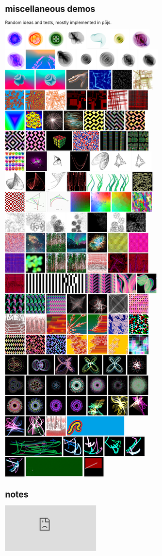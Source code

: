 # miscellaneous demos

Random ideas and tests, mostly implemented in p5js. 

![](https://github.com/alinen/misc/blob/master/media/1527733185-roseClassic3.thumbnail.png)
![](https://github.com/alinen/misc/blob/master/media/1527733052-roseClassic2.thumbnail.png)
![](https://github.com/alinen/misc/blob/master/media/1527732721-roseClassic.thumbnail.png)
![](https://github.com/alinen/misc/blob/master/media/1527732253-roseLineParamVary.thumbnail.png)
![](https://github.com/alinen/misc/blob/master/media/1527648604-roseCurveTrace1.thumbnail.gif)
![](https://github.com/alinen/misc/blob/master/media/1527648192-roseColor3.thumbnail.png)
![](https://github.com/alinen/misc/blob/master/media/1527647464-roseColor2.thumbnail.png)
![](https://github.com/alinen/misc/blob/master/media/1527646990-rosePurple1.thumbnail.png)
![](https://github.com/alinen/misc/blob/master/media/1527550081-particleGhosts.thumbnail.gif)
![](https://github.com/alinen/misc/blob/master/media/1527549688-roseLineNoise3.thumbnail.png)
![](https://github.com/alinen/misc/blob/master/media/1527549548-roseLine0.9.thumbnail.png)
![](https://github.com/alinen/misc/blob/master/media/1527549469-roseLine1.thumbnail.png)
![](https://github.com/alinen/misc/blob/master/media/1527549157-roseLineNoise2.thumbnail.png)
![](https://github.com/alinen/misc/blob/master/media/1527538452-roseLineNoise.thumbnail.png)
![](https://github.com/alinen/misc/blob/master/media/1500259880-curiousSphere2.thumbnail.gif)
![](https://github.com/alinen/misc/blob/master/media/1500169407-curiousSphere1.thumbnail.gif)
![](https://github.com/alinen/misc/blob/master/media/1497987452-nightmareHands.thumbnail.gif)
![](https://github.com/alinen/misc/blob/master/media/1497562632-constellations.thumbnail.gif)
![](https://github.com/alinen/misc/blob/master/media/1497275416-stars.thumbnail.png)
![](https://github.com/alinen/misc/blob/master/media/1496366500-subdivide2.thumbnail.png)
![](https://github.com/alinen/misc/blob/master/media/1496198158-rainbows2.thumbnail.gif)
![](https://github.com/alinen/misc/blob/master/media/1496197972-rainbows2.thumbnail.png)
![](https://github.com/alinen/misc/blob/master/media/1496014499-subdivide1.thumbnail.png)
![](https://github.com/alinen/misc/blob/master/media/1496002552-redblacksquares1.thumbnail.png)
![](https://github.com/alinen/misc/blob/master/media/1496002509-redblacksquares.thumbnail.png)
![](https://github.com/alinen/misc/blob/master/media/1495858654-pipes1.thumbnail.png)
![](https://github.com/alinen/misc/blob/master/media/1495858398-pipes.thumbnail.png)
![](https://github.com/alinen/misc/blob/master/media/1495770976-TriangleHues.thumbnail.gif)
![](https://github.com/alinen/misc/blob/master/media/1495678635-whatever.thumbnail.png)
![](https://github.com/alinen/misc/blob/master/media/1495595001-dandilion.thumbnail.png)
![](https://github.com/alinen/misc/blob/master/media/1495506880-dots.thumbnail.gif)
![](https://github.com/alinen/misc/blob/master/media/1493055424-truchet9.thumbnail.png)
![](https://github.com/alinen/misc/blob/master/media/1493055388-truchet8.thumbnail.png)
![](https://github.com/alinen/misc/blob/master/media/1493055343-truchet7.thumbnail.png)
![](https://github.com/alinen/misc/blob/master/media/1493055325-truchet6.thumbnail.png)
![](https://github.com/alinen/misc/blob/master/media/1493055309-truchet5.thumbnail.png)
![](https://github.com/alinen/misc/blob/master/media/1489032058-rubiks2.thumbnail.gif)
![](https://github.com/alinen/misc/blob/master/media/1488997615-voronoi-wrongblend.thumbnail.png)
![](https://github.com/alinen/misc/blob/master/media/1488938444-rubiks1.thumbnail.gif)
![](https://github.com/alinen/misc/blob/master/media/1488855134-rubiks.thumbnail.gif)
![](https://github.com/alinen/misc/blob/master/media/1488768293-owlsvg.thumbnail.png)
![](https://github.com/alinen/misc/blob/master/media/1488512347-drone.thumbnail.gif)
![](https://github.com/alinen/misc/blob/master/media/1486957309-attractor2D.thumbnail.gif)
![](https://github.com/alinen/misc/blob/master/media/1486948827-attractor2DHenonMap.thumbnail.png)
![](https://github.com/alinen/misc/blob/master/media/1486948827-attractor2D6.thumbnail.png)
![](https://github.com/alinen/misc/blob/master/media/1486948827-attractor2D5.thumbnail.png)
![](https://github.com/alinen/misc/blob/master/media/1486948827-attractor2D4.thumbnail.png)
![](https://github.com/alinen/misc/blob/master/media/1486948827-attractor2D3.thumbnail.png)
![](https://github.com/alinen/misc/blob/master/media/1486948827-attractor2D2.thumbnail.png)
![](https://github.com/alinen/misc/blob/master/media/1486948827-attractor2D1.thumbnail.png)
![](https://github.com/alinen/misc/blob/master/media/1486948827-1Dattractor1.thumbnail.png)
![](https://github.com/alinen/misc/blob/master/media/1486874841-grass.thumbnail.gif)
![](https://github.com/alinen/misc/blob/master/media/1486265922-eyes.thumbnail.gif)
![](https://github.com/alinen/misc/blob/master/media/1486262202-truchetTiles.thumbnail.gif)
![](https://github.com/alinen/misc/blob/master/media/1486179164-curlyQ.thumbnail.gif)
![](https://github.com/alinen/misc/blob/master/media/1486090836-catmulrom.thumbnail.gif)
![](https://github.com/alinen/misc/blob/master/media/1486003740-animationTest3.thumbnail.gif)
![](https://github.com/alinen/misc/blob/master/media/1486003166-cloud.thumbnail.png)
![](https://github.com/alinen/misc/blob/master/media/1485924532-animationTest2.thumbnail.gif)
![](https://github.com/alinen/misc/blob/master/media/1484887225-animationTest.thumbnail.gif)
![](https://github.com/alinen/misc/blob/master/media/1484710633-Puff6.thumbnail.png)
![](https://github.com/alinen/misc/blob/master/media/1484710546-Puff5.thumbnail.png)
![](https://github.com/alinen/misc/blob/master/media/1484710498-Puff4.thumbnail.png)
![](https://github.com/alinen/misc/blob/master/media/1484710366-Puff3.thumbnail.png)
![](https://github.com/alinen/misc/blob/master/media/1484710308-Puff2.thumbnail.png)
![](https://github.com/alinen/misc/blob/master/media/1484710249-Puff.thumbnail.png)
![](https://github.com/alinen/misc/blob/master/media/1484538242-whateverpuff.thumbnail.png)
![](https://github.com/alinen/misc/blob/master/media/1484537507-yarndrawer.thumbnail.png)
![](https://github.com/alinen/misc/blob/master/media/1484456697-nebula2.thumbnail.png)
![](https://github.com/alinen/misc/blob/master/media/1484456563-birches3.thumbnail.png)
![](https://github.com/alinen/misc/blob/master/media/1484455828-northernlights.thumbnail.png)
![](https://github.com/alinen/misc/blob/master/media/1484455685-nebula.thumbnail.png)
![](https://github.com/alinen/misc/blob/master/media/1484266749-motionIllusion3.thumbnail.png)
![](https://github.com/alinen/misc/blob/master/media/1484265634-motionIllusion2.thumbnail.png)
![](https://github.com/alinen/misc/blob/master/media/1484265634-motionIllusion.thumbnail.png)
![](https://github.com/alinen/misc/blob/master/media/1484265634-blob.thumbnail.gif)
![](https://github.com/alinen/misc/blob/master/media/1484265634-birches2.thumbnail.png)
![](https://github.com/alinen/misc/blob/master/media/1484265634-birches1.thumbnail.png)
![](https://github.com/alinen/misc/blob/master/media/1483929870-SPHLandscape4.thumbnail.png)
![](https://github.com/alinen/misc/blob/master/media/1483929870-SPHAttract3.thumbnail.gif)
![](https://github.com/alinen/misc/blob/master/media/1483929870-SPHAttract2.thumbnail.gif)
![](https://github.com/alinen/misc/blob/master/media/1483929870-SPHAttract.thumbnail.gif)
![](https://github.com/alinen/misc/blob/master/media/1483929749-mouseFollow4.thumbnail.gif)
![](https://github.com/alinen/misc/blob/master/media/1483490007-scribble7.thumbnail.png)
![](https://github.com/alinen/misc/blob/master/media/1483414246-scribble10.thumbnail.png)
![](https://github.com/alinen/misc/blob/master/media/1483414189-scribble6.thumbnail.png)
![](https://github.com/alinen/misc/blob/master/media/1483414071-scribble8.thumbnail.png)
![](https://github.com/alinen/misc/blob/master/media/1483414047-scribble9.thumbnail.png)
![](https://github.com/alinen/misc/blob/master/media/1483411866-scribble6.1.thumbnail.png)
![](https://github.com/alinen/misc/blob/master/media/1483242631-webNebula.thumbnail.gif)
![](https://github.com/alinen/misc/blob/master/media/1483233907-critters3-web.thumbnail.png)
![](https://github.com/alinen/misc/blob/master/media/1483224753-critters1-web.thumbnail.png)
![](https://github.com/alinen/misc/blob/master/media/1483123940-truchet4.thumbnail.png)
![](https://github.com/alinen/misc/blob/master/media/1482899107-SPHLandscape3.thumbnail.png)
![](https://github.com/alinen/misc/blob/master/media/1482898219-SPHLandscape2.thumbnail.png)
![](https://github.com/alinen/misc/blob/master/media/1482561009-lsystem-branch-greenred3.thumbnail.png)
![](https://github.com/alinen/misc/blob/master/media/1482560964-lsystem-branch-greenred2.thumbnail.png)
![](https://github.com/alinen/misc/blob/master/media/1482560945-lsystem-branch-greenred.thumbnail.png)
![](https://github.com/alinen/misc/blob/master/media/1482560928-lsystem5.1.thumbnail.png)
![](https://github.com/alinen/misc/blob/master/media/1482471293-truchet3.thumbnail.png)
![](https://github.com/alinen/misc/blob/master/media/1482471235-trunchet1.thumbnail.gif)
![](https://github.com/alinen/misc/blob/master/media/1482470961-truchet2.thumbnail.png)
![](https://github.com/alinen/misc/blob/master/media/1482470913-truchet1.thumbnail.png)
![](https://github.com/alinen/misc/blob/master/media/1482363604-lsystem2-3.thumbnail.png)
![](https://github.com/alinen/misc/blob/master/media/1482363081-lsystem2-2.thumbnail.png)
![](https://github.com/alinen/misc/blob/master/media/1482362956-lsystem2.thumbnail.png)
![](https://github.com/alinen/misc/blob/master/media/1482291800-lsystem-kochIsland.thumbnail.png)
![](https://github.com/alinen/misc/blob/master/media/1482101437-Lissajous2.thumbnail.png)
![](https://github.com/alinen/misc/blob/master/media/1482101167-Lissajous1.thumbnail.png)
![](https://github.com/alinen/misc/blob/master/media/1482100837-butterfly3.thumbnail.png)
![](https://github.com/alinen/misc/blob/master/media/1482100610-butterfly2.thumbnail.png)
![](https://github.com/alinen/misc/blob/master/media/1482100511-butterfly1.thumbnail.png)
![](https://github.com/alinen/misc/blob/master/media/1482036109-spirograph4.thumbnail.png)
![](https://github.com/alinen/misc/blob/master/media/1482035996-spirograph3.thumbnail.png)
![](https://github.com/alinen/misc/blob/master/media/1482035112-spirograph2.thumbnail.png)
![](https://github.com/alinen/misc/blob/master/media/1482034638-spirograph1.thumbnail.png)
![](https://github.com/alinen/misc/blob/master/media/1482031384-spiroflower6.thumbnail.png)
![](https://github.com/alinen/misc/blob/master/media/1482030924-spiroflower5.thumbnail.png)
![](https://github.com/alinen/misc/blob/master/media/1482030883-spiroflower.thumbnail.gif)
![](https://github.com/alinen/misc/blob/master/media/1482030805-spiroflower4.thumbnail.png)
![](https://github.com/alinen/misc/blob/master/media/1482030683-spiroflower3.thumbnail.png)
![](https://github.com/alinen/misc/blob/master/media/1482030602-spiroflower2.thumbnail.png)
![](https://github.com/alinen/misc/blob/master/media/1482030467-spiroflower1.thumbnail.gif)
![](https://github.com/alinen/misc/blob/master/media/1482030401-spiroflower1.thumbnail.png)
![](https://github.com/alinen/misc/blob/master/media/1482024624-glow10.thumbnail.png)
![](https://github.com/alinen/misc/blob/master/media/1482024523-glow9.thumbnail.png)
![](https://github.com/alinen/misc/blob/master/media/1482023101-glow8.thumbnail.png)
![](https://github.com/alinen/misc/blob/master/media/1482023101-glow7.thumbnail.png)
![](https://github.com/alinen/misc/blob/master/media/1482023101-glow6.thumbnail.png)
![](https://github.com/alinen/misc/blob/master/media/1481838178-SPHLandscape1.thumbnail.png)
![](https://github.com/alinen/misc/blob/master/media/1481734980-rainbowBrush.thumbnail.gif)
![](https://github.com/alinen/misc/blob/master/media/1481594746-scribbles4.thumbnail.gif)
![](https://github.com/alinen/misc/blob/master/media/1481502929-glow5.thumbnail.png)
![](https://github.com/alinen/misc/blob/master/media/1481502902-glow4.thumbnail.png)
![](https://github.com/alinen/misc/blob/master/media/1481502880-glow3.thumbnail.png)
![](https://github.com/alinen/misc/blob/master/media/1481502847-glow2.thumbnail.png)
![](https://github.com/alinen/misc/blob/master/media/1481502803-glow1.thumbnail.png)
![](https://github.com/alinen/misc/blob/master/media/1480989477-fieldworm.thumbnail.gif)
![](https://github.com/alinen/misc/blob/master/media/1480898927-sph.thumbnail.gif)

# notes

![Roses](https://alinen.github.io/misc/notes/roses.html)
